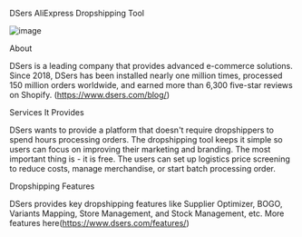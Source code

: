 DSers AliExpress Dropshipping Tool

![image](https://user-images.githubusercontent.com/100338680/169969075-9ddbe3a6-fff7-44ae-92b3-aee8c021626c.png)

About

DSers is a leading company that provides advanced e-commerce solutions. Since 2018, DSers has been installed nearly one million times, processed 150 million orders worldwide, and earned more than 6,300 five-star reviews on Shopify. (https://www.dsers.com/blog/)

Services It Provides

DSers wants to provide a platform that doesn't require dropshippers to spend hours processing orders. The dropshipping tool keeps it simple so users can focus on improving their marketing and branding. The most important thing is - it is free. The users can set up logistics price screening to reduce costs, manage merchandise, or start batch processing order.

Dropshipping Features

DSers provides key dropshipping features like Supplier Optimizer, BOGO, Variants Mapping, Store Management, and Stock Management, etc. More features here(https://www.dsers.com/features/)
